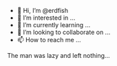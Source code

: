 - 👋 Hi, I’m @erdfish
- 👀 I’m interested in ...
- 🌱 I’m currently learning ...
- 💞️ I’m looking to collaborate on ...
- 📫 How to reach me ...

The man was lazy and left nothing...
<!---
erdfish/erdfish is a ✨ special ✨ repository because its `README.md` (this file) appears on your GitHub profile.
You can click the Preview link to take a look at your changes.
--->
